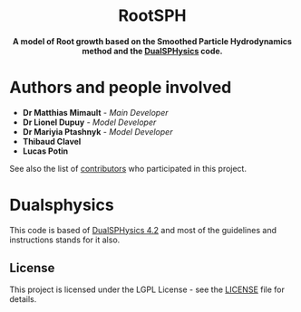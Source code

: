 
<h1 align="center">
  RootSPH
  <br>
</h1>

<h4 align="center">A model of Root growth based on the Smoothed Particle Hydrodynamics method and the <a href="http://dual.sphysics.org/" target="_blank">DualSPHysics</a> code.</h4>

# Authors and people involved

* **Dr Matthias Mimault** - *Main Developer*
* **Dr Lionel Dupuy** - *Model Developer*
* **Dr Mariyia Ptashnyk** - *Model Developer*
* **Thibaud Clavel**
* **Lucas Potin**

See also the list of [contributors](https://github.com/MatthiasMimault/RootSPHysicsV2_DB/graphs/contributors) who participated in this project.

# Dualsphysics
This code is based of [DualSPHysics 4.2](https://github.com/DualSPHysics/DualSPHysics) and most of the guidelines and instructions stands for it also. 
## License

This project is licensed under the LGPL License - see the [LICENSE](LICENSE) file for details.
